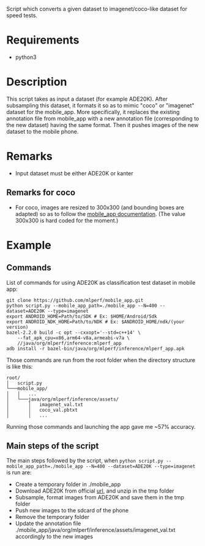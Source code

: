 Script which converts a given dataset to imagenet/coco-like dataset for speed tests.

# Requirements
- python3

# Description
This script takes as input a dataset (for example ADE20K). After subsampling this dataset,
it formats it so as to mimic "coco" or "imagenet" dataset for the mobile_app.
More specifically, it replaces the existing annotation file from mobile_app with
a new annotation file (corresponding to the new dataset) having the same format.
Then it pushes images of the new dataset to the mobile phone.



# Remarks
- Input dataset must be either ADE20K or kanter

## Remarks for coco
- For coco, images are resized to 300x300 (and bounding boxes are adapted) so as to follow the [mobile_app documentation](https://github.com/mlperf/mobile_app/blob/master/cpp/datasets/README.md). (The value 300x300 is hard coded for the moment.)

# Example

## Commands
List of commands for using ADE20K as classification test dataset in mobile app:
```
git clone https://github.com/mlperf/mobile_app.git
python script.py --mobile_app_path=./mobile_app --N=400 --dataset=ADE20K --type=imagenet
export ANDROID_HOME=Path/to/SDK # Ex: $HOME/Android/Sdk
export ANDROID_NDK_HOME=Path/to/NDK # Ex: $ANDROID_HOME/ndk/(your version)
bazel-2.2.0 build -c opt --cxxopt='--std=c++14' \
    --fat_apk_cpu=x86,arm64-v8a,armeabi-v7a \
    //java/org/mlperf/inference:mlperf_app
adb install -r bazel-bin/java/org/mlperf/inference/mlperf_app.apk
```

Those commands are run from the root folder when the directory structure is like this:

```
root/
│   script.py
└───mobile_app/
│   │   ...
│   └───java/org/mlperf/inference/assets/
│       │   imagenet_val.txt
│       │   coco_val.pbtxt
│       │   ...
```

Running those commands and launching the app gave me ~57% accuracy.

## Main steps of the script
The main steps followed by the script, when `python script.py --mobile_app_path=./mobile_app --N=400 --dataset=ADE20K --type=imagenet` is run are:
* Create a temporary folder in ./mobile_app
* Download ADE20K from official [url](https://groups.csail.mit.edu/vision/datasets/ADE20K), and unzip in the tmp folder
* Subsample, format images from ADE20K and save them in the tmp folder
* Push new images to the sdcard of the phone
* Remove the temporary folder
* Update the annotation file ./mobile_app/java/org/mlperf/inference/assets/imagenet_val.txt accordingly to the new images
